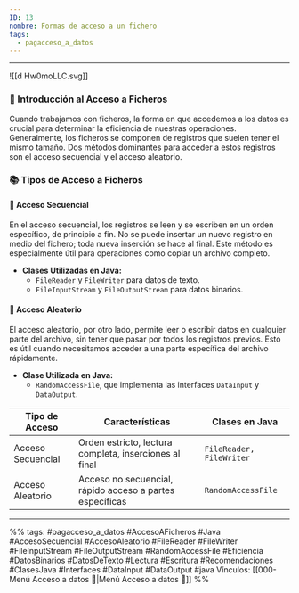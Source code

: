 ```yaml
---
ID: 13
nombre: Formas de acceso a un fichero
tags:
  - pagacceso_a_datos
---
```

___
![[d Hw0moLLC.svg]]
### 📝 Introducción al Acceso a Ficheros

Cuando trabajamos con ficheros, la forma en que accedemos a los datos es crucial para determinar la eficiencia de nuestras operaciones. Generalmente, los ficheros se componen de registros que suelen tener el mismo tamaño. Dos métodos dominantes para acceder a estos registros son el acceso secuencial y el acceso aleatorio.


### 📚 Tipos de Acceso a Ficheros

#### 🚶 Acceso Secuencial

En el acceso secuencial, los registros se leen y se escriben en un orden específico, de principio a fin. No se puede insertar un nuevo registro en medio del fichero; toda nueva inserción se hace al final. Este método es especialmente útil para operaciones como copiar un archivo completo.

* **Clases Utilizadas en Java:**
  - ``FileReader`` y ``FileWriter`` para datos de texto.
  - ``FileInputStream`` y ``FileOutputStream`` para datos binarios.

#### 🎯 Acceso Aleatorio

El acceso aleatorio, por otro lado, permite leer o escribir datos en cualquier parte del archivo, sin tener que pasar por todos los registros previos. Esto es útil cuando necesitamos acceder a una parte específica del archivo rápidamente.

* **Clase Utilizada en Java:**
  - ``RandomAccessFile``, que implementa las interfaces ``DataInput`` y ``DataOutput``.

| Tipo de Acceso  | Características                                                 | Clases en Java            |
|-----------------|-----------------------------------------------------------------|---------------------------|
| Acceso Secuencial| Orden estricto, lectura completa, inserciones al final           | ``FileReader, FileWriter``|
| Acceso Aleatorio | Acceso no secuencial, rápido acceso a partes específicas         | ``RandomAccessFile``      |

 
___
%%
tags: #pagacceso_a_datos  #AccesoAFicheros #Java #AccesoSecuencial #AccesoAleatorio #FileReader #FileWriter #FileInputStream #FileOutputStream #RandomAccessFile #Eficiencia #DatosBinarios #DatosDeTexto #Lectura #Escritura #Recomendaciones #ClasesJava #Interfaces #DataInput #DataOutput #java
Vínculos:  [[000-Menú Acceso a datos 📃|Menú Acceso a datos 📃]]
%%